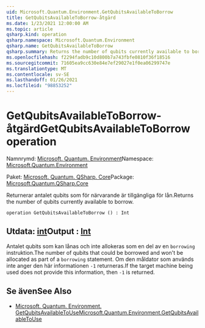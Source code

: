 ```yaml
---
uid: Microsoft.Quantum.Environment.GetQubitsAvailableToBorrow
title: GetQubitsAvailableToBorrow-åtgärd
ms.date: 1/23/2021 12:00:00 AM
ms.topic: article
qsharp.kind: operation
qsharp.namespace: Microsoft.Quantum.Environment
qsharp.name: GetQubitsAvailableToBorrow
qsharp.summary: Returns the number of qubits currently available to borrow.
ms.openlocfilehash: f2294fadb9c10d800b7a743fbfe0810f36f18516
ms.sourcegitcommit: 71605ea9cc630e84e7ef29027e1f0ea06299747e
ms.translationtype: MT
ms.contentlocale: sv-SE
ms.lasthandoff: 01/26/2021
ms.locfileid: "98853252"
---
```

# <a name="getqubitsavailabletoborrow-operation"></a><span data-ttu-id="8d490-102">GetQubitsAvailableToBorrow-åtgärd</span><span class="sxs-lookup"><span data-stu-id="8d490-102">GetQubitsAvailableToBorrow operation</span></span>

<span data-ttu-id="8d490-103">Namnrymd: [Microsoft. Quantum. Environment](xref:Microsoft.Quantum.Environment)</span><span class="sxs-lookup"><span data-stu-id="8d490-103">Namespace: [Microsoft.Quantum.Environment](xref:Microsoft.Quantum.Environment)</span></span>

<span data-ttu-id="8d490-104">Paket: [Microsoft. Quantum. QSharp. Core](https://nuget.org/packages/Microsoft.Quantum.QSharp.Core)</span><span class="sxs-lookup"><span data-stu-id="8d490-104">Package: [Microsoft.Quantum.QSharp.Core](https://nuget.org/packages/Microsoft.Quantum.QSharp.Core)</span></span>


<span data-ttu-id="8d490-105">Returnerar antalet qubits som för närvarande är tillgängliga för lån.</span><span class="sxs-lookup"><span data-stu-id="8d490-105">Returns the number of qubits currently available to borrow.</span></span>

```qsharp
operation GetQubitsAvailableToBorrow () : Int
```


## <a name="output--int"></a><span data-ttu-id="8d490-106">Utdata: [int](xref:microsoft.quantum.lang-ref.int)</span><span class="sxs-lookup"><span data-stu-id="8d490-106">Output : [Int](xref:microsoft.quantum.lang-ref.int)</span></span>

<span data-ttu-id="8d490-107">Antalet qubits som kan lånas och inte allokeras som en del av en `borrowing` instruktion.</span><span class="sxs-lookup"><span data-stu-id="8d490-107">The number of qubits that could be borrowed and won't be allocated as part of a `borrowing` statement.</span></span>
<span data-ttu-id="8d490-108">Om den måldator som används inte anger den här informationen `-1` returneras.</span><span class="sxs-lookup"><span data-stu-id="8d490-108">If the target machine being used does not provide this information, then `-1` is returned.</span></span>

## <a name="see-also"></a><span data-ttu-id="8d490-109">Se även</span><span class="sxs-lookup"><span data-stu-id="8d490-109">See Also</span></span>

- [<span data-ttu-id="8d490-110">Microsoft. Quantum. Environment. GetQubitsAvailableToUse</span><span class="sxs-lookup"><span data-stu-id="8d490-110">Microsoft.Quantum.Environment.GetQubitsAvailableToUse</span></span>](xref:Microsoft.Quantum.Environment.GetQubitsAvailableToUse)